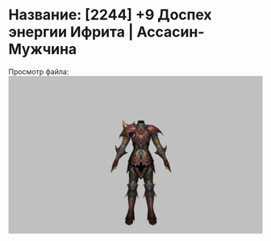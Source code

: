 # Название: [2244] +9 Доспех энергии Ифрита | Ассасин-Мужчина

Просмотр файла:
![p060020.png](p060020.png)